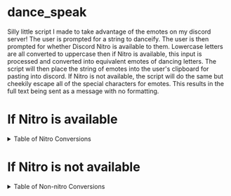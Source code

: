 # dance_speak
Silly little script I made to take advantage of the emotes on my discord server! The user is prompted for a string to danceify. The user is then prompted for whether Discord Nitro is available to them. Lowercase letters are all converted to uppercase then if Nitro is available, this input is processed and converted into equivalent emotes of dancing letters. The script will then place the string of emotes into the user's clipboard for pasting into discord. If Nitro is not available, the script will do the same but cheekily escape all of the special characters for emotes. This results in the full text being sent as a message with no formatting.

# If Nitro is available
<details>
<summary>Table of Nitro Conversions</summary>

| Original  | Conversion |
|----|----|
| 0 | :0_: |
| 1 | :1_: |
| 2 | :2_: |
| 3 | :3_: |
| 4 | :4_: |
| 5 | :5_: |
| 6 | :6_: |
| 7 | :7_: |
| 8 | :8_: |
| 9 | :9_: |
| a or A | :A_: |
| b or B | :B_: |
| c or C | :C_: |
| d or D | :D_: |
| e or E | :E_: |
| f or F | :F_: |
| g or G | :G_: |
| h or H | :H_: |
| i or I | :I_: |
| j or J | :J_: |
| k or K | :K_: |
| l or L | :L_: |
| m or M | :M_: |
| n or N | :N_: |
| o or O | :O_: |
| p or P | :P_: |
| q or Q | :Q_: |
| r or R | :R_: |
| s or S | :S_: |
| t or T | :T_: |
| u or U | :U_: |
| v or V | :V_: |
| w or W | :W_: |
| x or X | :X_: |
| y or Y | :Y_: |
| z or Z | :Z_: |
|  | :\_\_: |
| ? | :QSTN: |
| @ | :AT: |
| & | :AMPRSND: |
| $ | :DLLR: |
| ! | :BANG: |

</details>

# If Nitro is not available
<details>
<summary>Table of Non-nitro Conversions</summary>

| Original  | Conversion |
|----|----|
| 0 | \\:0\\_\\: |
| 1 | \\:1\\_\\: |
| 2 | \\:2\\_\\: |
| 3 | \\:3\\_\\: |
| 4 | \\:4\\_\\: |
| 5 | \\:5\\_\\: |
| 6 | \\:6\\_\\: |
| 7 | \\:7\\_\\: |
| 8 | \\:8\\_\\: |
| 9 | \\:9\\_\\: |
| a or A | \\:A\\_\\: |
| b or B | \\:B\\_\\: |
| c or C | \\:C\\_\\: |
| d or D | \\:D\\_\\: |
| e or E | \\:E\\_\\: |
| f or F | \\:F\\_\\: |
| g or G | \\:G\\_\\: |
| h or H | \\:H\\_\\: |
| i or I | \\:I\\_\\: |
| j or J | \\:J\\_\\: |
| k or K | \\:K\\_\\: |
| l or L | \\:L\\_\\: |
| m or M | \\:M\\_\\: |
| n or N | \\:N\\_\\: |
| o or O | \\:O\\_\\: |
| p or P | \\:P\\_\\: |
| q or Q | \\:Q\\_\\: |
| r or R | \\:R\\_\\: |
| s or S | \\:S\\_\\: |
| t or T | \\:T\\_\\: |
| u or U | \\:U\\_\\: |
| v or V | \\:V\\_\\: |
| w or W | \\:W\\_\\: |
| x or X | \\:X\\_\\: |
| y or Y | \\:Y\\_\\: |
| z or Z | \\:Z\\_\\: |
|  | \\:\\\_\\\_\\: |
| ? | \\:QSTN\\: |
| @ | \\:AT\\: |
| & | \\:AMPRSND\\: |
| $ | \\:DLLR\\: |
| ! | \\:BANG\\: |

</details>
